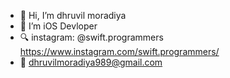 - 👋 Hi, I’m dhruvil moradiya
- 🚀 I’m iOS Devloper
- 🔍 instagram: @swift.programmers https://www.instagram.com/swift.programmers/
- 📧 dhruvilmoradiya989@gmail.com


<!---
dhruvil989/dhruvil989 is a ✨ special ✨ repository because its `README.md` (this file) appears on your GitHub profile.
You can click the Preview link to take a look at your changes.
--->

